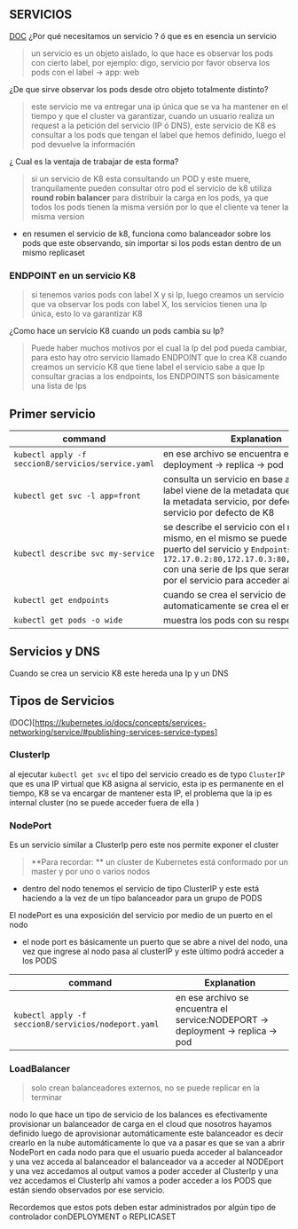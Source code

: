 ## SERVICIOS
[DOC](https://kubernetes.io/docs/concepts/services-networking/service/)
¿Por qué necesitamos un servicio ? ó que es en esencia un servicio

> un servicio es un objeto aislado, lo que hace es observar los pods con cierto label, por ejemplo: digo, servicio por favor observa
> los pods con el label -> app: web

¿De que sirve observar los pods desde otro objeto totalmente distinto?

> este servicio me va entregar una ip única que se va ha mantener en el tiempo y que el cluster va garantizar, cuando un usuario realiza un request a la petición del 
>servicio (IP ó DNS), este servicio de K8  es consultar a los pods que tengan el label que hemos definido, luego el pod devuelve la información 

¿ Cual es la ventaja de trabajar de esta forma?

> si un servicio de K8 esta consultando un POD y este muere, tranquilamente pueden consultar otro pod
>el servicio de k8 utiliza  **round robin balancer** para distribuir la carga en los pods, ya que todos los pods tienen la misma versión
> por lo que el cliente va tener la misma version  

* en resumen el servicio de k8, funciona como balanceador sobre los pods que este observando, sin importar si los pods estan dentro de un mismo replicaset

### ENDPOINT en un servicio K8
 
> si tenemos varios pods con label X y si Ip, luego creamos un servicio que va observar los pods con label X, los servicios tienen una Ip única, esto lo va garantizar K8 

¿Como hace un servicio K8 cuando un pods cambia su Ip?

> Puede haber muchos motivos por el cual la Ip del pod pueda cambiar, para  esto hay otro servicio llamado ENDPOINT que lo crea K8 cuando creamos un servicio K8 que tiene label 
> el servicio sabe a que Ip consultar gracias a los endpoints, los ENDPOINTS son básicamente  una lista de Ips

## Primer servicio
command  | Explanation 
------------- | -------------
`kubectl apply -f seccion8/servicios/service.yaml` | en ese archivo se encuentra el service -> deployment -> replica -> pod 
`kubectl get svc -l app=front  ` | consulta un servicio en base a un label, el label viene de la metadata que aplicamos de la metadata servicio, por defecto aparece el servicio por defecto de K8
`kubectl describe svc my-service` | se describe el servicio con el nombre del mismo, en el mismo se puede ver la Ip y puerto del servicio y `Endpoints:  172.17.0.2:80,172.17.0.3:80,172.17.0.4:80` con una serie de Ips que seran utilizadas por el servicio para acceder al los pods 
`kubectl get endpoints` | cuando se crea el servicio de k8 automaticamente se crea el endpoint
`kubectl get pods -o wide` | muestra los pods con su respectiva ip 

## Servicios y DNS

Cuando se crea un servicio K8 este hereda una Ip y un DNS

## Tipos de Servicios 

(DOC)[https://kubernetes.io/docs/concepts/services-networking/service/#publishing-services-service-types]

### ClusterIp

al ejecutar `kubectl get svc` el tipo del servicio creado es de typo `ClusterIP` que es una IP virtual que K8 asigna al servicio, esta ip es permanente en el tiempo, K8 se va encargar de mantener esta IP, 
el problema que la ip es internal cluster (no se puede acceder fuera de ella   )


### NodePort

Es un servicio similar a ClusterIp pero este nos permite exponer el cluster

> **Para recordar: ** un cluster de Kubernetes está conformado por un master y por uno o varios nodos

* dentro del nodo tenemos el servicio de tipo ClusterIP y este está haciendo a la  vez de un tipo balanceador para un grupo de PODS

El nodePort es una exposición del servicio por medio  de un puerto en el nodo 
* el node port es básicamente un puerto que  se abre a nivel del nodo, una vez que ingrese al nodo pasa al clusterIP y este último podrá acceder a los PODS

command  | Explanation 
------------- | -------------
`kubectl apply -f seccion8/servicios/nodeport.yaml` | en ese archivo se encuentra el service:NODEPORT -> deployment -> replica -> pod


### LoadBalancer

>  solo crean balanceadores externos, no se puede replicar en la terminar

nodo lo que hace un tipo de servicio de los balances es efectivamente provisionar un balanceador de
carga en el cloud que nosotros hayamos definido luego de aprovisionar automáticamente este balanceador
es decir crearlo en la nube automáticamente lo que va a pasar es que se van a abrir NodePort en cada
nodo para que el usuario pueda acceder al balanceador y una vez acceda al balanceador el balanceador
va a acceder al NODEport y una vez accedamos al output vamos a poder acceder al ClusterIp  y una
vez accedamos el ClusterIp ahí vamos a poder acceder a los PODS que están siendo observados por ese servicio.

Recordemos que estos pots deben estar administrados por algún tipo de controlador conDEPLOYMENT o REPLICASET

